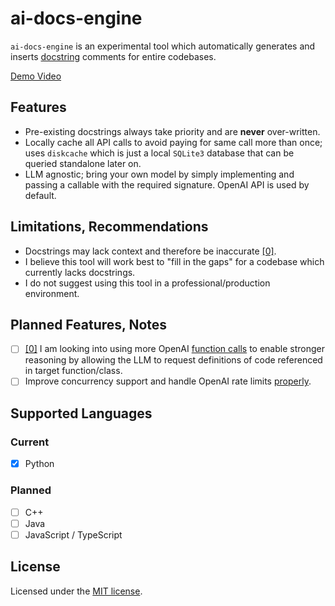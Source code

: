 # ai-docs-engine
`ai-docs-engine` is an experimental tool which automatically generates and inserts [docstring](https://en.wikipedia.org/wiki/Docstring) comments for entire codebases. 

[Demo Video](https://github.com/williampettit/ai-docs-engine/assets/14142910/6ad0591e-c737-42d7-930c-b2d4461b8048)

## Features
- Pre-existing docstrings always take priority and are **never** over-written. 
- Locally cache all API calls to avoid paying for same call more than once; uses `diskcache` which is just a local `SQLite3` database that can be queried standalone later on. 
- LLM agnostic; bring your own model by simply implementing and passing a callable with the required signature. OpenAI API is used by default. 

## Limitations, Recommendations
- Docstrings may lack context and therefore be inaccurate [[0]](#planned). 
- I believe this tool will work best to "fill in the gaps" for a codebase which currently lacks docstrings. 
- I do not suggest using this tool in a professional/production environment. 

## Planned Features, Notes
- [ ] [[0]](#limitations-recommendations) I am looking into using more OpenAI [function calls](https://platform.openai.com/docs/guides/gpt/function-calling) to enable stronger reasoning by allowing the LLM to request definitions of code referenced in target function/class. 
- [ ] Improve concurrency support and handle OpenAI rate limits [properly](https://github.com/openai/openai-cookbook/blob/main/examples/api_request_parallel_processor.py). 

## Supported Languages
### Current
- [x] Python
### Planned
- [ ] C++
- [ ] Java
- [ ] JavaScript / TypeScript

## License
Licensed under the [MIT license](https://github.com/williampettit/ai-docs-engine/blob/main/LICENSE.md).
